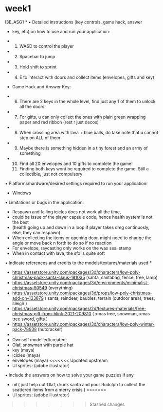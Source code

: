 # week1
I3E_ASG1
*
• Detailed instructions (key controls, game hack, answer
* key, etc) on how to use and run your application:
* 1) WASD to control the player
* 2) Spacebar to jump
* 3) Hold shift to sprint
* 4) E to interact with doors and collect items (envelopes, gifts and key)
     
* Game Hack and Answer Key:
* 6) There are 2 keys in the whole level, find just any 1 of them to unlock all the doors
* 7) For gifts, u can only collect the ones with plain green wrapping paper and red ribbon (rest r just decos)
* 8) When crossing area with lava + blue balls, do take note that u cannot step on ALL of them
* 9) Maybe there is something hidden in a tiny forest and an army of something
* 10) Find all 20 envelopes and 10 gifts to complete the game!
  11) Finding both keys wont be required to complete the game. Still a collectible, just not compulsory 
  


• Platforms/hardware/desired settings required to run your
application:
* Windows

• Limitations or bugs in the application:
* Respawn and falling icicles does not work all the time,
* could be issue of the player capsule code, hence health system is not the best
* (health going up and down in a loop if player takes dmg continuosly, else, they can respawn)
* When collecting the items or opening door, might need to change the angle or move back n forth to do so if no reaction
* For envelope, raycasting only works on the wax seal stamp 
* When in contact with lava, the sfx is quite soft 

• Indicate references and credits to the models/textures/materials used
* 
* https://assetstore.unity.com/packages/3d/characters/low-poly-christmas-pack-santa-claus-181035 (santa, santabag, fence, tree, lamp)
* https://assetstore.unity.com/packages/3d/environments/minimalist-christmas-50549 (everything)
* https://assetstore.unity.com/packages/3d/props/low-poly-christmas-add-on-133879 ( santa, reindeer, baubles, terrain (outdoor area), trees, sleigh )
* https://assetstore.unity.com/packages/2d/textures-materials/free-christmas-gift-from-blink-2021-209810 ( xmas tree, snowman, xmas tree sword, gifts )
* https://assetstore.unity.com/packages/3d/characters/low-poly-winter-pack-78938 (nutcracker)
* 
* Ownself modelled/created:
* Olaf, snowman with purple hat
* key (maya)
* icicles (maya)
* envelopes (maya)
<<<<<<< Updated upstream
* UI sprites: (adobe illustrator)
 



• Include the answers on how to solve your game puzzles if any
* nil ( just help out Olaf, drunk santa and poor Rudolph to collect the scattered items from a merry crisis )
=======
* UI sprites: (adobe illustrator)
>>>>>>> Stashed changes
